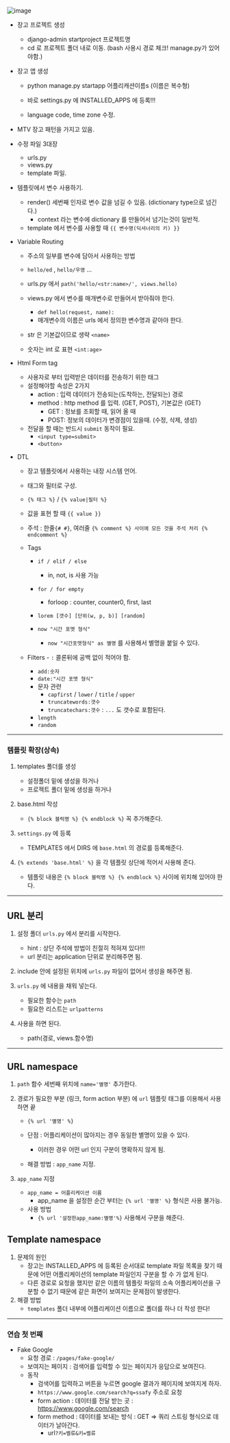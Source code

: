 ![image](S:\ssafy_ed\D02\image.png)

* 장고 프로젝트 생성

  * django-admin startproject 프로젝트명
  * cd 로 프로젝트 폴더 내로 이동. (bash 사용시 경로 체크! manage.py가 있어야함.)

* 장고 앱 생성

  * python manage.py startapp 어플리캐션이름s (이름은 복수형)

  * 바로 settings.py 에 INSTALLED_APPS 에 등록!!! 
  * language code, time zone 수정.

* MTV 장고 패턴을 가지고 있음.

* 수정 파일 3대장 

  * urls.py
  * views.py
  * template 파일.



* 템플릿에서 변수 사용하기.
  * render()  세번째 인자로 변수 값을 넘길 수 있음. (dictionary type으로 넘긴다.)
    * context 라는 변수에 dictionary 를 만들어서 넘기는것이 일반적.
  * template 에서 변수를 사용할 때 `{{ 변수명(딕셔너리의 키) }}`



* Variable Routing

  * 주소의 일부를 변수에 담아서 사용하는 방법
  * `hello/ed` , `hello/우영` ... 

  * urls.py 에서 `path('hello/<str:name>/', views.hello)`
  * views.py 에서 변수를 매개변수로 만들어서 받아줘야 한다.
    * `def hello(request, name):`
    * 매개변수의 이름은 urls 에서 정의한 변수명과 같아야 한다.

  * str 은 기본값이므로 생략 `<name>`
  * 숫자는 int 로 표현 `<int:age>`



* Html Form tag
  * 사용자로 부터 입력받은 데이터를 전송하기 위한 태그
  * 설정해야할 속성은 2가지
    * action : 입력 데이터가 전송되는(도착하는, 전달되는) 경로
    * method : http method 를 입력. (GET, POST), 기본값은 (GET)
      * GET : 정보를 조회할 때, 읽어 올 때 
      * POST: 정보의 데이터가 변경점이 있을때. (수정, 삭제, 생성)
  * 전달을 할 때는 반드시 `submit` 동작이 필요.
    * `<input type=submit>`
    * `<button>`



* DTL

  * 장고 템플릿에서 사용하는 내장 시스템 언어.
  * 태그와 필터로 구성.
  * `{% 태그 %}`  / `{% value|필터 %}`

  * 값을 표현 할 때 `{{ value }}`

  * 주석 : 한줄`{# #}`, 여러줄 `{% comment %} 사이에 모든 것을 주석 처리 {% endcomment %}`

  * Tags

    * `if / elif / else`
      * in, not, is 사용 가능
    * `for / for empty`
      * forloop : counter, counter0, first, last
    * `lorem [갯수] [단위(w, p, b)] [random]`

    * `now "시간 포멧 형식"`
      * `now "시간포맷형식" as 별명`  를 사용해서 별명을 붙일 수 있다.

  * Filters - `:` 콜론뒤에 공백 없이 적어야 함.

    * `add:숫자`
    * `date:"시간 포멧 형식"`
    * 문자 관련
      * `capfirst` / `lower` / `title` / `upper`
      * `truncatewords:갯수`
      * `truncatechars:갯수` : `...` 도 갯수로 포함된다.
    * `length` 
    * `random`

 

----

### 템플릿 확장(상속)

1. templates 폴더를 생성
   * 설정폴더 밑에 생성을 하거나
   * 프로젝트 폴더 밑에 생성을 하거나

2. base.html 작성
   * `{% block 블럭명 %} {% endblock %}` 꼭 추가해준다.
3. `settings.py` 에 등록
   * TEMPLATES 에서 DIRS 에 `base.html` 의 경로를 등록해준다.

4. `{% extends 'base.html' %}` 을 각 템플릿 상단에 적어서 사용해 준다.
   * 템플릿 내용은 `{% block 블럭명 %} {% endblock %}` 사이에 위치해 있어야 한다.



-----

## URL 분리

1. 설정 폴더 `urls.py` 에서 분리를 시작한다.
   * hint : 상단 주석에 방법이 친절히 적혀져 있다!!!
   * url 분리는 application 단위로 분리해주면 됨.
2. include 안에 설정된 위치에 `urls.py` 파일이 없어서 생성을 해주면 됨.
3. `urls.py` 에 내용을 채워 넣는다.
   * 필요한 함수는 `path`
   * 필요한 리스트는 `urlpatterns`

4. 사용을 하면 된다. 
   * path(경로, views.함수명)



----



## URL namespace

1. `path` 함수 세번째 위치에 `name='별명'` 추가한다.

2. 경로가 필요한 부분 (링크, form action 부분) 에 `url` 템플릿 태그를 이용해서 사용하면 끝

   * `{% url '별명' %}`

   * 단점 : 어플리케이션이 많아지는 경우 동일한 별명이 있을 수 있다.
     * 이러한 경우 어떤 url 인지 구분이 명확하지 않게 됨.
   * 해결 방법 : `app_name` 지정.

3. `app_name` 지정

   * `app_name = 어플리케이션 이름` 
     * app_name 을 설정한 순간 부터는 `{% url '별명' %}` 형식은 사용 불가능.
   * 사용 방법
     * `{% url '설정한app_name:별명'%}` 사용해서 구분을 해준다.



## Template namespace



1. 문제의 원인
   * 장고는 INSTALLED_APPS 에 등록된 순서대로 template 파일 목록을 찾기 때문에 어떤 어플리케이션의 template 파일인지 구분을 할 수 가 없게 된다.
   * 다른 경로로 요청을 했지만 같은 이름의 템플릿 파일의 소속 어플리케이션을 구분할 수 없기 때문에 같은 화면이 보여지는 문제점이 발생한다.
2. 해결 방법
   * `templates` 폴더 내부에 어플리케이션 이름으로 폴더를 하나 더 작성 한다!





-----

### 연습 첫 번째

* Fake Google
  * 요청 경로 : `/pages/fake-google/` 
  * 보여지는 페이지 : 검색어를 입력할 수 있는 페이지가 응답으로 보여진다.
  * 동작
    * 검색어를 입력하고 버튼을 누르면 google 결과가 페이지에 보여지게 하자.
    * `https://www.google.com/search?q=ssafy` 주소로 요청
    * form action : 데이터를 전달 받는 곳  : https://www.google.com/search
    * form method : 데이터를 보내는 방식 : GET  => 쿼리 스트링 형식으로 데이터가 날아간다.
      * url`?키=벨류&키=벨류`

















